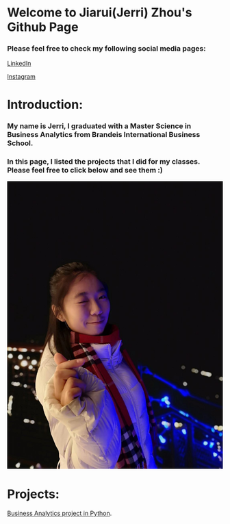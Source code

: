 # Welcome to Jiarui(Jerri) Zhou's Github Page

### Please feel free to check my following social media pages:

[LinkedIn](https://www.linkedin.com/in/jiarui-zhou/) 

[Instagram](https://www.instagram.com/zhoujerri/)

# Introduction:

### My name is Jerri, I graduated with a Master Science in Business Analytics from Brandeis International Business School. 
### In this page, I listed the projects that I did for my classes. Please feel free to click below and see them :)


![Image](https://github.com/jerrizhou/jerrizhou.github.io/blob/main/WeChat%20Image_20201014133420.jpg)

# Projects:

[Business Analytics project in Python](https://github.com/jerrizhou/project).
